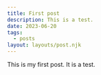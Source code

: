 ```yaml
---
title: First post
description: This is a test.
date: 2023-06-20
tags:
  - posts
layout: layouts/post.njk
---
```


This is my first post. It is a test.
